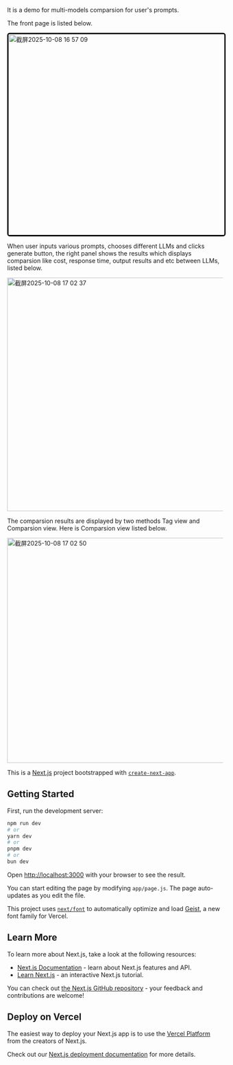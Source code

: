It is a demo for multi-models comparsion for user's prompts.

The front page is listed below.

<img width="673" height="468" style="border: 3px solid black; border-radius: 6px;" alt="截屏2025-10-08 16 57 09" src="https://github.com/user-attachments/assets/df872631-3591-4c30-b128-0daeaf3d0f0e" />

When user inputs various prompts, chooses different LLMs and clicks generate button, the right panel shows the results which displays comparsion like cost, response time, output results and etc between LLMs, listed below.

<img width="663" height="544" alt="截屏2025-10-08 17 02 37" src="https://github.com/user-attachments/assets/90a3a7a0-680e-45bc-9e3c-3ca77fa084b4" />

The comparsion results are displayed by two methods Tag view and Comparsion view. Here is Comparsion view listed below.

<img width="679" height="524" alt="截屏2025-10-08 17 02 50" src="https://github.com/user-attachments/assets/395a2ac2-22c7-4ca0-a0b5-cc7e986479f2" />


This is a [Next.js](https://nextjs.org) project bootstrapped with [`create-next-app`](https://nextjs.org/docs/app/api-reference/cli/create-next-app).

## Getting Started

First, run the development server:

```bash
npm run dev
# or
yarn dev
# or
pnpm dev
# or
bun dev
```

Open [http://localhost:3000](http://localhost:3000) with your browser to see the result.

You can start editing the page by modifying `app/page.js`. The page auto-updates as you edit the file.

This project uses [`next/font`](https://nextjs.org/docs/app/building-your-application/optimizing/fonts) to automatically optimize and load [Geist](https://vercel.com/font), a new font family for Vercel.

## Learn More

To learn more about Next.js, take a look at the following resources:

- [Next.js Documentation](https://nextjs.org/docs) - learn about Next.js features and API.
- [Learn Next.js](https://nextjs.org/learn) - an interactive Next.js tutorial.

You can check out [the Next.js GitHub repository](https://github.com/vercel/next.js) - your feedback and contributions are welcome!

## Deploy on Vercel

The easiest way to deploy your Next.js app is to use the [Vercel Platform](https://vercel.com/new?utm_medium=default-template&filter=next.js&utm_source=create-next-app&utm_campaign=create-next-app-readme) from the creators of Next.js.

Check out our [Next.js deployment documentation](https://nextjs.org/docs/app/building-your-application/deploying) for more details.
